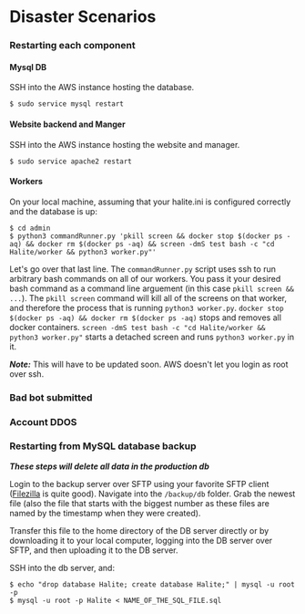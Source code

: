 # Disaster Scenarios

### Restarting each component 

#### Mysql DB

SSH into the AWS instance hosting the database.

    $ sudo service mysql restart

#### Website backend and Manger

SSH into the AWS instance hosting the website and manager.

    $ sudo service apache2 restart

#### Workers

On your local machine, assuming that your halite.ini is configured correctly and the database is up:

    $ cd admin
    $ python3 commandRunner.py 'pkill screen && docker stop $(docker ps -aq) && docker rm $(docker ps -aq) && screen -dmS test bash -c "cd Halite/worker && python3 worker.py"'

Let's go over that last line. The `commandRunner.py` script uses ssh to run arbitrary bash commands on all of our workers. You pass it your desired bash command as a command line arguement (in this case `pkill screen &&  ...`). The `pkill screen` command will kill all of the screens on that worker, and therefore the process that is running `python3 worker.py`. `docker stop $(docker ps -aq) && docker rm $(docker ps -aq)` stops and removes all docker containers. `screen -dmS test bash -c "cd Halite/worker && python3 worker.py"` starts a detached screen and runs `python3 worker.py` in it.

***Note:*** This will have to be updated soon. AWS doesn't let you login as root over ssh.

### Bad bot submitted

### Account DDOS

### Restarting from MySQL database backup

***These steps will delete all data in the production db***

Login to the backup server over SFTP using your favorite SFTP client ([Filezilla](https://filezilla-project.org/) is quite good). Navigate into the `/backup/db` folder. Grab the newest file (also the file that starts with the biggest number as these files are named by the timestamp when they were created).

Transfer this file to the home directory of the DB server directly or by downloading it to your local computer, logging into the DB server over SFTP, and then uploading it to the DB server.

SSH into the db server, and:

    $ echo "drop database Halite; create database Halite;" | mysql -u root -p
    $ mysql -u root -p Halite < NAME_OF_THE_SQL_FILE.sql
